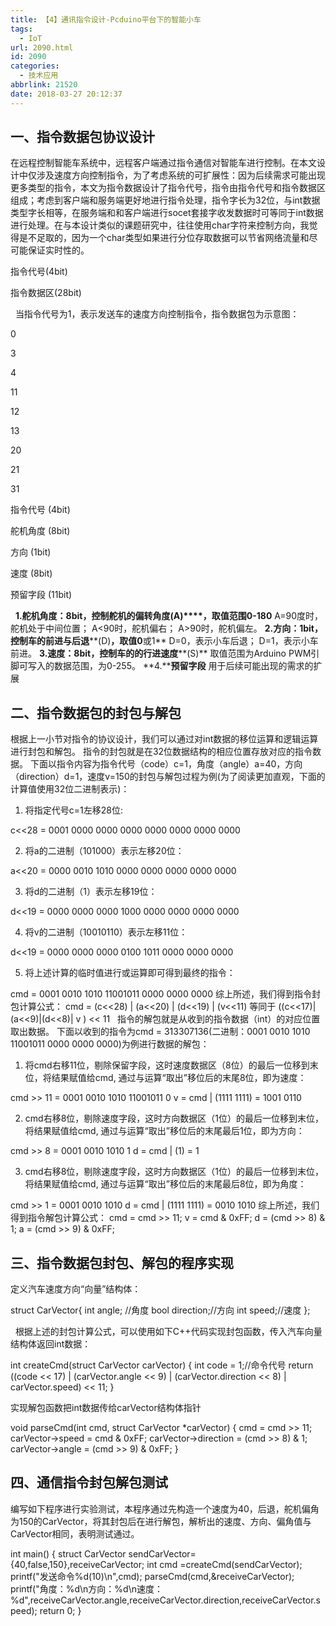 ```yaml
---
title: 【4】通讯指令设计-Pcduino平台下的智能小车
tags:
  - IoT
url: 2090.html
id: 2090
categories:
  - 技术应用
abbrlink: 21520
date: 2018-03-27 20:12:37
---
```


一、指令数据包协议设计
-----------

在远程控制智能车系统中，远程客户端通过指令通信对智能车进行控制。在本文设计中仅涉及速度方向控制指令，为了考虑系统的可扩展性：因为后续需求可能出现更多类型的指令，本文为指令数据设计了指令代号，指令由指令代号和指令数据区组成；考虑到客户端和服务端更好地进行指令处理，指令字长为32位，与int数据类型字长相等，在服务端和和客户端进行socet套接字收发数据时可等同于int数据进行处理。在与本设计类似的课题研究中，往往使用char字符来控制方向，我觉得是不足取的，因为一个char类型如果进行分位存取数据可以节省网络流量和尽可能保证实时性的。  

指令代号(4bit)

指令数据区(28bit)

  当指令代号为1，表示发送车的速度方向控制指令，指令数据包为示意图：  

0

3

4

11

12

13

20

21

31

指令代号 (4bit)

舵机角度 (8bit)

方向 (1bit)

速度 (8bit)

预留字段 (11bit)

  **1.****舵机角度：8bit****，控制舵机的偏转角度(A)****，取值范围0-180** A=90度时，舵机处于中间位置； A<90时，舵机偏右； A>90时，舵机偏左。 **2.****方向：1bit****，控制车的前进与后退****(D)****，取值0****或1** D=0，表示小车后退； D=1，表示小车前进。 **3.****速度：8bit****，控制车的的行进速度****(S)** 取值范围为Arduino PWM引脚可写入的数据范围，为0-255。 **4.****预留字段** 用于后续可能出现的需求的扩展

二、指令数据包的封包与解包
-------------

根据上一小节对指令的协议设计，我们可以通过对int数据的移位运算和逻辑运算进行封包和解包。 指令的封包就是在32位数据结构的相应位置存放对应的指令数据。 下面以指令内容为指令代号（code）c=1，角度（angle）a=40，方向（direction）d=1，速度v=150的封包与解包过程为例(为了阅读更加直观，下面的计算值使用32位二进制表示)：

1.  将指定代号c=1左移28位:

c<<28 = 0001 0000 0000 0000 0000 0000 0000 0000

2.  将a的二进制（101000）表示左移20位：

a<<20 = 0000 0010 1010 0000 0000 0000 0000 0000

3.  将d的二进制（1）表示左移19位：

d<<19 = 0000 0000 0000 1000 0000 0000 0000 0000

4.  将v的二进制（10010110）表示左移11位：

d<<19 = 0000 0000 0000 0100 1011 0000 0000 0000

5.  将上述计算的临时值进行或运算即可得到最终的指令：

cmd = 0001 0010 1010 11001011 0000 0000 0000 综上所述，我们得到指令封包计算公式： cmd = (c<<28) | (a<<20) | (d<<19) | (v<<11) 等同于 ((c<<17)|(a<<9)|(d<<8)| v ) << 11   指令的解包就是从收到的指令数据（int）的对应位置取出数据。 下面以收到的指令为cmd = 313307136(二进制：0001 0010 1010 11001011 0000 0000 0000)为例进行数据的解包：

1.  将cmd右移11位，剔除保留字段，这时速度数据区（8位）的最后一位移到末位，将结果赋值给cmd, 通过与运算“取出”移位后的末尾8位，即为速度：

cmd >> 11 = 0001 0010 1010 11001011 0 v = cmd | (1111 1111) = 1001 0110

2.  cmd右移8位，剔除速度字段，这时方向数据区（1位）的最后一位移到末位，将结果赋值给cmd, 通过与运算“取出”移位后的末尾最后1位，即为方向：

cmd >> 8 = 0001 0010 1010 1 d = cmd | (1) = 1

3.  cmd右移8位，剔除速度字段，这时方向数据区（1位）的最后一位移到末位，将结果赋值给cmd, 通过与运算“取出”移位后的末尾最后8位，即为角度：

cmd >> 1 = 0001 0010 1010 d = cmd | (1111 1111) = 0010 1010 综上所述，我们得到指令解包计算公式： cmd = cmd >> 11; v = cmd & 0xFF; d = (cmd >> 8) & 1; a = (cmd >> 9) & 0xFF;

三、指令数据包封包、解包的程序实现
-----------------

定义汽车速度方向“向量”结构体：

struct CarVector{
int angle; //角度
bool direction;//方向
int speed;//速度
};

  根据上述的封包计算公式，可以使用如下C++代码实现封包函数，传入汽车向量结构体返回int数据：

int createCmd(struct CarVector carVector) {
 int code = 1;//命令代号
 return ((code << 17) | (carVector.angle << 9) | (carVector.direction << 8) | carVector.speed) << 11;
}

实现解包函数把int数据传给carVector结构体指针

void parseCmd(int cmd, struct CarVector *carVector) {
   cmd = cmd >> 11;
   carVector->speed = cmd & 0xFF;
   carVector->direction = (cmd >> 8) & 1;
   carVector->angle = (cmd >> 9) & 0xFF;
}

四、通信指令封包解包测试
------------

编写如下程序进行实验测试，本程序通过先构造一个速度为40，后退，舵机偏角为150的CarVector，将其封包后在进行解包，解析出的速度、方向、偏角值与CarVector相同，表明测试通过。

int main() {
struct CarVector sendCarVector={40,false,150},receiveCarVector;
    int cmd =createCmd(sendCarVector);
    printf("发送命令%d(10)\\n",cmd);
    parseCmd(cmd,&receiveCarVector);
    printf("角度：%d\\n方向：%d\\n速度：%d",receiveCarVector.angle,receiveCarVector.direction,receiveCarVector.speed);
    return 0;
}